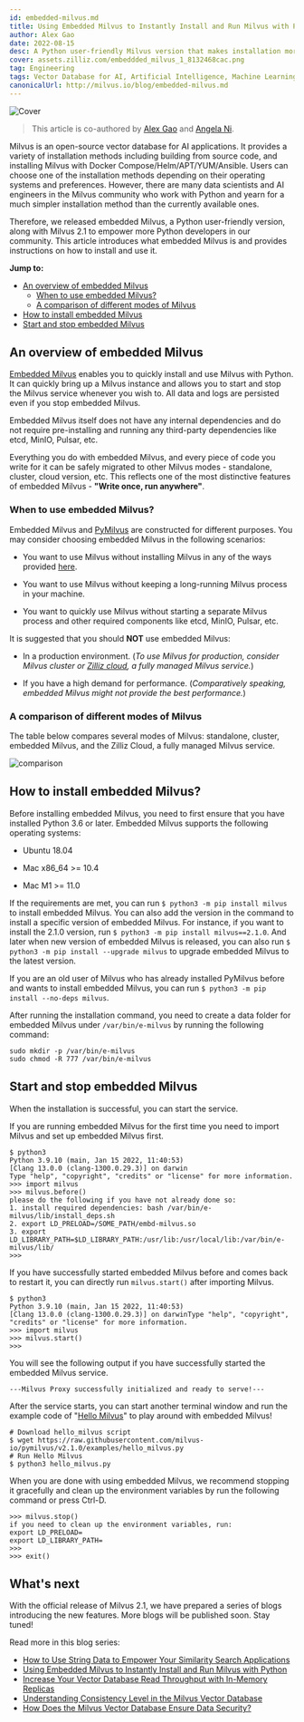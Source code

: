```yaml
---
id: embedded-milvus.md
title: Using Embedded Milvus to Instantly Install and Run Milvus with Python 
author: Alex Gao
date: 2022-08-15
desc: A Python user-friendly Milvus version that makes installation more flexible.
cover: assets.zilliz.com/embeddded_milvus_1_8132468cac.png
tag: Engineering
tags: Vector Database for AI, Artificial Intelligence, Machine Learning
canonicalUrl: http://milvus.io/blog/embedded-milvus.md
---
```



![Cover](https://assets.zilliz.com/embeddded_milvus_1_8132468cac.png "Using Embedded Milvus to Instantly Install and Run Milvus with Python ")

> This article is co-authored by [Alex Gao](https://github.com/soothing-rain/) and [Angela Ni](https://www.linkedin.com/in/yiyun-n-2aa713163/).

Milvus is an open-source vector database for AI applications. It provides a variety of installation methods including building from source code, and installing Milvus with Docker Compose/Helm/APT/YUM/Ansible. Users can choose one of the installation methods depending on their operating systems and preferences. However, there are many data scientists and AI engineers in the Milvus community who work with Python and yearn for a much simpler installation method than the currently available ones.

Therefore, we released embedded Milvus, a Python user-friendly version, along with Milvus 2.1 to empower more Python developers in our community. This article introduces what embedded Milvus is and provides instructions on how to install and use it.

**Jump to:**

- [An overview of embedded Milvus](#An-overview-of-embedded-Milvus)
  - [When to use embedded Milvus?](#When-to-use-embedded-Milvus)
  - [A comparison of different modes of Milvus](#A-comparison-of-different-modes-of-Milvus)
- [How to install embedded Milvus](#How-to-install-embedded-Milvus)
- [Start and stop embedded Milvus](#Start-and-stop-embedded-Milvus)

## An overview of embedded Milvus

[Embedded Milvus](https://github.com/milvus-io/embd-milvus) enables you to quickly install and use Milvus with Python. It can quickly bring up a Milvus instance and allows you to start and stop the Milvus service whenever you wish to. All data and logs are persisted even if you stop embedded Milvus. 

Embedded Milvus itself does not have any internal dependencies and do not require pre-installing and running any third-party dependencies like etcd, MinIO, Pulsar, etc.

Everything you do with embedded Milvus, and every piece of code you write for it can be safely migrated to other Milvus modes - standalone, cluster, cloud version, etc. This reflects one of the most distinctive features of embedded Milvus - **"Write once, run anywhere"**.

### When to use embedded Milvus?

Embedded Milvus and [PyMilvus](https://milvus.io/docs/v2.1.x/install-pymilvus.md) are constructed for different purposes. You may consider choosing embedded Milvus in the following scenarios:

- You want to use Milvus without installing Milvus in any of the ways provided [here](https://milvus.io/docs/v2.1.x/install_standalone-docker.md).

- You want to use Milvus without keeping a long-running Milvus process in your machine.

- You want to quickly use Milvus without starting a separate Milvus process and other required components like etcd, MinIO, Pulsar, etc.

It is suggested that you should **NOT** use embedded Milvus:

-  In a production environment. (_To use Milvus for production, consider Milvus cluster or [Zilliz cloud](https://zilliz.com/cloud), a fully managed Milvus service._)

- If you have a high demand for performance. (_Comparatively speaking, embedded Milvus might not provide the best performance._)

### A comparison of different modes of Milvus

The table below compares several modes of Milvus: standalone, cluster, embedded Milvus, and the Zilliz Cloud, a fully managed Milvus service.

![comparison](https://assets.zilliz.com/comparison_ebcd7c5b07.jpeg "Comparing different Milvus modes.")

## How to install embedded Milvus?

Before installing embedded Milvus, you need to first ensure that you have installed Python 3.6 or later. Embedded Milvus supports the following operating systems: 

- Ubuntu 18.04

- Mac x86_64 >= 10.4

- Mac M1 >= 11.0

If the requirements are met, you can run `$ python3 -m pip install milvus` to install embedded Milvus. You can also add the version in the command to install a specific version of embedded Milvus. For instance, if you want to install the 2.1.0 version, run `$ python3 -m pip install milvus==2.1.0`. And later when new version of embedded Milvus is released, you can also run `$ python3 -m pip install --upgrade milvus` to upgrade embedded Milvus to the latest version.

If you are an old user of Milvus who has already installed PyMilvus before and wants to install embedded Milvus, you can run `$ python3 -m pip install --no-deps milvus`.

After running the installation command, you need to create a data folder for embedded Milvus under `/var/bin/e-milvus` by running the following command:

```
sudo mkdir -p /var/bin/e-milvus
sudo chmod -R 777 /var/bin/e-milvus
```

## Start and stop embedded Milvus

When the installation is successful, you can start the service.

If you are running embedded Milvus for the first time you need to import Milvus and set up embedded Milvus first.

```
$ python3
Python 3.9.10 (main, Jan 15 2022, 11:40:53)
[Clang 13.0.0 (clang-1300.0.29.3)] on darwin
Type "help", "copyright", "credits" or "license" for more information.
>>> import milvus
>>> milvus.before()
please do the following if you have not already done so:
1. install required dependencies: bash /var/bin/e-milvus/lib/install_deps.sh
2. export LD_PRELOAD=/SOME_PATH/embd-milvus.so
3. export LD_LIBRARY_PATH=$LD_LIBRARY_PATH:/usr/lib:/usr/local/lib:/var/bin/e-milvus/lib/
>>>
```

If you have successfully started embedded Milvus before and comes back to restart it, you can directly run `milvus.start()` after importing Milvus.

```
$ python3
Python 3.9.10 (main, Jan 15 2022, 11:40:53)
[Clang 13.0.0 (clang-1300.0.29.3)] on darwinType "help", "copyright", "credits" or "license" for more information.
>>> import milvus
>>> milvus.start()
>>>
```

You will see the following output if you have successfully started the embedded Milvus service.

```
---Milvus Proxy successfully initialized and ready to serve!---
```

After the service starts, you can start another terminal window and run the example code of "[Hello Milvus](https://github.com/milvus-io/embd-milvus/blob/main/milvus/examples/hello_milvus.py)" to play around with embedded Milvus!

```
# Download hello_milvus script
$ wget https://raw.githubusercontent.com/milvus-io/pymilvus/v2.1.0/examples/hello_milvus.py
# Run Hello Milvus 
$ python3 hello_milvus.py
```

When you are done with using embedded Milvus, we recommend stopping it gracefully and clean up the environment variables by run the following command or press Ctrl-D.

```
>>> milvus.stop()
if you need to clean up the environment variables, run:
export LD_PRELOAD=
export LD_LIBRARY_PATH=
>>>
>>> exit()
```

## What's next

With the official release of Milvus 2.1, we have prepared a series of blogs introducing the new features. More blogs will be published soon. Stay tuned!


Read more in this blog series:

- [How to Use String Data to Empower Your Similarity Search Applications](https://milvus.io/blog/2022-08-08-How-to-use-string-data-to-empower-your-similarity-search-applications.md)
- [Using Embedded Milvus to Instantly Install and Run Milvus with Python](https://milvus.io/blog/embedded-milvus.md)
- [Increase Your Vector Database Read Throughput with In-Memory Replicas](https://milvus.io/blog/in-memory-replicas.md)
- [Understanding Consistency Level in the Milvus Vector Database](https://milvus.io/blog/understanding-consistency-levels-in-the-milvus-vector-database.md)
- [How Does the Milvus Vector Database Ensure Data Security?](https://milvus.io/blog/data-security.md)


